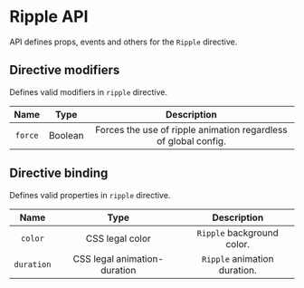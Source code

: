 # Ripple API

API defines props, events and others for the `Ripple` directive.

## Directive modifiers

Defines valid modifiers in `ripple` directive.

<div class="full-width d-table">

|  Name   |                   Type                   |                           Description                           |
| :-----: | :--------------------------------------: | :-------------------------------------------------------------: |
| `force` | <span class="text--green">Boolean</span> | Forces the use of ripple animation regardless of global config. |

</div>

## Directive binding

Defines valid properties in `ripple` directive.

<div class="full-width d-table">

|    Name    |                             Type                              |         Description          |
| :--------: | :-----------------------------------------------------------: | :--------------------------: |
|  `color`   |       <span class="text--green">CSS legal color</span>        |  `Ripple` background color.  |
| `duration` | <span class="text--green">CSS legal animation-duration</span> | `Ripple` animation duration. |

</div>

